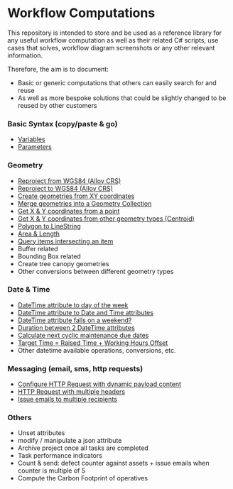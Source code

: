 # Workflow Computations

This repository is intended to store and be used as a reference library for any useful workflow computation as well as their related C# scripts, use cases that solves, workflow diagram screenshots or any other relevant information.

Therefore, the aim is to document:
- Basic or generic computations that others can easily search for and reuse 
- As well as more bespoke solutions that could be slightly changed to be reused by other customers

### Basic Syntax (copy/paste & go)
- [Variables](Basic%20Syntax/Variables.md)
- [Parameters](Basic%20Syntax/Parameters.md)

### Geometry
- [Reproject from WGS84 (Alloy CRS)](Geometry/Reproject%20from%20WGS84.md)
- [Reproject to WGS84 (Alloy CRS)](Geometry/Reproject%20to%20WGS84.md)
- [Create geometries from XY coordinates](Geometry/Create%20geometries%20from%20XY%20coordinates.md)
- [Merge geometries into a Geometry Collection](Geometry/Merge%20geometries%20into%20a%20Geometry%20Collection.md)
- [Get X & Y coordinates from a point](Geometry/Get%20X%20&%20Y%20coordinates%20from%20a%20point.md)
- [Get X & Y coordinates from other geometry types (Centroid)](Geometry/Get%20X%20&%20Y%20coordinates%20from%20other%20geometry%20types.md)
- [Polygon to LineString](Geometry/Polygon%20to%20LineString.md)
- [Area & Length](Geometry/Area%20%26%20Length.md)
- [Query items intersecting an item](Geometry/Query%20items%20intersecting%20an%20item.md)
- Buffer related
- Bounding Box related
- Create tree canopy geometries
- Other conversions between different geometry types

### Date & Time
- [DateTime attribute to day of the week](Dates/DateTime%20attribute%20to%20day%20of%20the%20week.md)
- [DateTime attribute to Date and Time attributes](Dates/DateTime%20attribute%20to%20Date%20and%20Time%20attributes.md)
- [DateTime attribute falls on a weekend?](Dates/DateTime%20attribute%20falls%20on%20a%20weekend%3F.md)
- [Duration between 2 DateTime attributes](Dates/Duration%20between%202%20DateTime%20attributes.md)
- [Calculate next cyclic maintenance due dates](Dates/Calculate%20next%20cyclic%20maintenance%20due%20dates.md)
- [Target Time = Raised Time + Working Hours Offset](Dates/Target%20Time%20=%20Raised%20Time%20+%20Working%20Days%20Offset.md)
- Other datetime available operations, conversions, etc.

### Messaging (email, sms, http requests)
- [Configure HTTP Request with dynamic payload content](Messaging/Configure%20HTTP%20Request%20with%20dynamic%20payload%20content.md)
- [HTTP Request with multiple headers](Messaging/HTTP%20Request%20with%20multiple%20headers.md)
- [Issue emails to multiple recipients](Messaging/Issue%20emails%20to%20multiple%20recipients.md)

### Others
- Unset attributes
- modify / manipulate a json attribute
- Archive project once all tasks are completed
- Task performance indicators
- Count & send: defect counter against assets + issue emails when counter is multiple of 5
- Compute the Carbon Footprint of operatives
